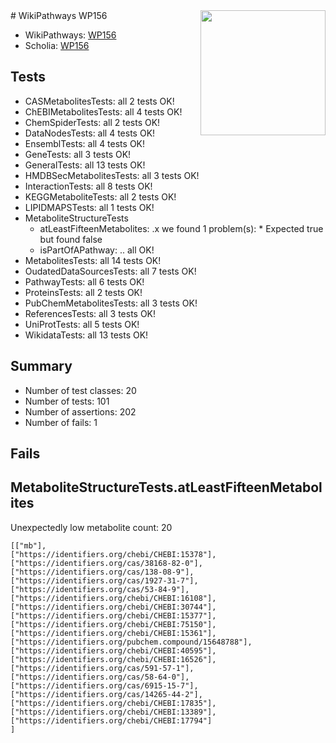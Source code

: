 <img style="float: right; width: 200px" src="https://upload.wikimedia.org/wikipedia/commons/thumb/8/83/Wplogo_with_text_500.png/640px-Wplogo_with_text_500.png" />
# WikiPathways WP156

* WikiPathways: [WP156](https://new.wikipathways.org/pathways/WP156)
* Scholia: [WP156](https://scholia.toolforge.org/wikipathways/WP156)
## Tests
* CASMetabolitesTests: all 2 tests OK!
* ChEBIMetabolitesTests: all 4 tests OK!
* ChemSpiderTests: all 2 tests OK!
* DataNodesTests: all 4 tests OK!
* EnsemblTests: all 4 tests OK!
* GeneTests: all 3 tests OK!
* GeneralTests: all 13 tests OK!
* HMDBSecMetabolitesTests: all 3 tests OK!
* InteractionTests: all 8 tests OK!
* KEGGMetaboliteTests: all 2 tests OK!
* LIPIDMAPSTests: all 1 tests OK!
* MetaboliteStructureTests
    * atLeastFifteenMetabolites: .x we found 1 problem(s):
            * Expected true but found false
    * isPartOfAPathway: .. all OK!
* MetabolitesTests: all 14 tests OK!
* OudatedDataSourcesTests: all 7 tests OK!
* PathwayTests: all 6 tests OK!
* ProteinsTests: all 2 tests OK!
* PubChemMetabolitesTests: all 3 tests OK!
* ReferencesTests: all 3 tests OK!
* UniProtTests: all 5 tests OK!
* WikidataTests: all 13 tests OK!


## Summary

* Number of test classes: 20
* Number of tests: 101
* Number of assertions: 202
* Number of fails: 1

## Fails

<a name="3b0f9727" />

## MetaboliteStructureTests.atLeastFifteenMetabolites

Unexpectedly low metabolite count: 20

```
[["mb"],
["https://identifiers.org/chebi/CHEBI:15378"],
["https://identifiers.org/cas/38168-82-0"],
["https://identifiers.org/cas/138-08-9"],
["https://identifiers.org/cas/1927-31-7"],
["https://identifiers.org/cas/53-84-9"],
["https://identifiers.org/chebi/CHEBI:16108"],
["https://identifiers.org/chebi/CHEBI:30744"],
["https://identifiers.org/chebi/CHEBI:15377"],
["https://identifiers.org/chebi/CHEBI:75150"],
["https://identifiers.org/chebi/CHEBI:15361"],
["https://identifiers.org/pubchem.compound/15648788"],
["https://identifiers.org/chebi/CHEBI:40595"],
["https://identifiers.org/chebi/CHEBI:16526"],
["https://identifiers.org/cas/591-57-1"],
["https://identifiers.org/cas/58-64-0"],
["https://identifiers.org/cas/6915-15-7"],
["https://identifiers.org/cas/14265-44-2"],
["https://identifiers.org/chebi/CHEBI:17835"],
["https://identifiers.org/chebi/CHEBI:13389"],
["https://identifiers.org/chebi/CHEBI:17794"]
]
```


